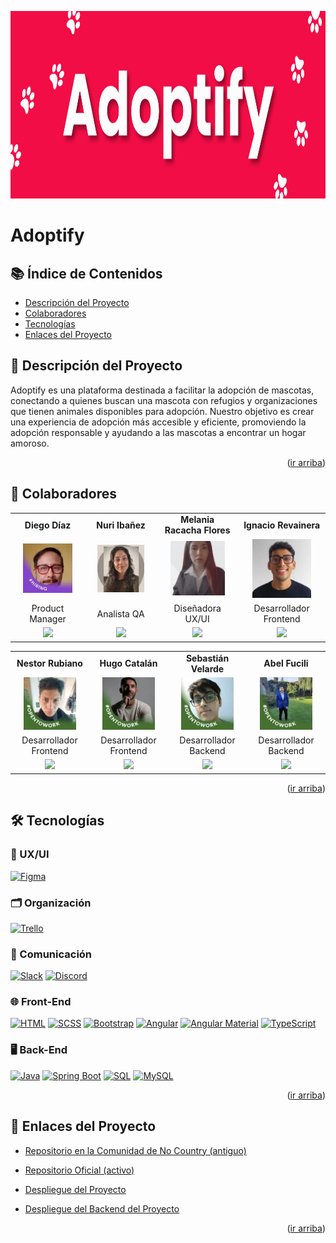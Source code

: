 <a id="readme-top"></a>

<p align="center">
  <img src="public/assets/readme-banner.png" height="300">
</p>

# Adoptify

## 📚 Índice de Contenidos

-   [Descripción del Proyecto](#description)
-   [Colaboradores](#collaborators)
-   [Tecnologías](#stack)
-   [Enlaces del Proyecto](#links)

## <span id="description">📝 Descripción del Proyecto</span>

Adoptify es una plataforma destinada a facilitar la adopción de mascotas, conectando a quienes buscan una mascota con refugios y organizaciones que tienen animales disponibles para adopción. Nuestro objetivo es crear una experiencia de adopción más accesible y eficiente, promoviendo la adopción responsable y ayudando a las mascotas a encontrar un hogar amoroso.

<p align="right">(<a href="#readme-top">ir arriba</a>)</p>

## <span id="collaborators">🤝 Colaboradores</span>

<table align="center">
  <tr>
    <td align="center"><b>Diego Díaz</b></td>
    <td align="center"><b>Nuri Ibañez</b></td>
    <td align="center"><b>Melania Racacha Flores</b></td>
    <td align="center"><b>Ignacio Revainera</b></td>
  </tr>
  <tr>
    <td align="center"><a href="https://www.linkedin.com/in/diego-d%C3%ADaz-44633a28b/" target="_blank"><img src="public/assets/home/profiles/diego.webp" width="75%"></a></td>
    <td align="center"><a href="https://www.linkedin.com/in/nuriei/" target="_blank"><img src="public/assets/home/profiles/nuri.webp" width="75%"></a></td>
    <td align="center"><a href="https://www.linkedin.com/in/melania-racacha-flores/" target="_blank"><img src="public/assets/home/profiles/melania.webp" width="75%"></a></td>
    <td align="center"><a href="https://www.linkedin.com/in/ignaciorevainera" target="_blank"><img src="public/assets/home/profiles/ignacio.webp" width="75%"></a></td>
  </tr>
  <tr>
    <td align="center">Product Manager</td>
    <td align="center">Analista QA</td>
    <td align="center">Diseñadora UX/UI</td>
    <td align="center">Desarrollador Frontend</td>
  </tr>
  <tr>
    <td align="center"><a href="https://www.linkedin.com/in/diego-d%C3%ADaz-44633a28b/" target="_blank"><img src="https://img.shields.io/badge/-LinkedIn-blue?logo=linkedin" width="50%"></a></td>
    <td align="center"><a href="https://www.linkedin.com/in/nuriei/" target="_blank"><img src="https://img.shields.io/badge/-LinkedIn-blue?logo=linkedin" width="50%"></a></td>
    <td align="center"><a href="https://www.linkedin.com/in/melania-racacha-flores/" target="_blank"><img src="https://img.shields.io/badge/-LinkedIn-blue?logo=linkedin" width="50%"></a></td>
    <td align="center"><a href="https://www.linkedin.com/in/ignaciorevainera" target="_blank"><img src="https://img.shields.io/badge/-LinkedIn-blue?logo=linkedin" width="50%"></a></td>
  </tr>
</table>

<table align="center">
  <tr>
    <td align="center"><b>Nestor Rubiano</b></td>
    <td align="center"><b>Hugo Catalán</b></td>
    <td align="center"><b>Sebastián Velarde</b></td>
    <td align="center"><b>Abel Fucili</b></td>
  </tr>
  <tr>
    <td align="center"><a href="https://www.linkedin.com/in/nestor-rubiano-b205a9270/" target="_blank"><img src="public/assets/home/profiles/nestor.webp" width="75%"></a></td>
    <td align="center"><a href="https://www.linkedin.com/in/hugo-catalan-895886133/" target="_blank"><img src="public/assets/home/profiles/hugo.webp" width="75%"></a></td>
    <td align="center"><a href="https://www.linkedin.com/in/sebasvelardedev/" target="_blank"><img src="public/assets/home/profiles/sebastian.webp" width="75%"></a></td>
    <td align="center"><a href="https://www.linkedin.com/in/abel-fucili-12055aa5/" target="_blank"><img src="public/assets/home/profiles/abel.webp" width="75%"></a></td>
  </tr>
  <tr>
    <td align="center">Desarrollador Frontend</td>
    <td align="center">Desarrollador Frontend</td>
    <td align="center">Desarrollador Backend</td>
    <td align="center">Desarrollador Backend</td>
  </tr>
  <tr>
    <td align="center"><a href="https://www.linkedin.com/in/nestor-rubiano-b205a9270/" target="_blank"><img src="https://img.shields.io/badge/-LinkedIn-blue?logo=linkedin" width="50%"></a></td>
    <td align="center"><a href="https://www.linkedin.com/in/hugo-catalan-895886133/" target="_blank"><img src="https://img.shields.io/badge/-LinkedIn-blue?logo=linkedin" width="50%"></a></td>
    <td align="center"><a href="https://www.linkedin.com/in/sebasvelardedev/" target="_blank"><img src="https://img.shields.io/badge/-LinkedIn-blue?logo=linkedin" width="50%"></a></td>
    <td align="center"><a href="https://www.linkedin.com/in/abel-fucili-12055aa5/" target="_blank"><img src="https://img.shields.io/badge/-LinkedIn-blue?logo=linkedin" width="50%"></a></td>
  </tr>
</table>

<p align="right">(<a href="#readme-top">ir arriba</a>)</p>

## <span id="stack">🛠️ Tecnologías</span>

### 🎨 UX/UI

[![Figma](https://img.shields.io/badge/Diseño-Figma-F24E1E)](https://www.figma.com/)

### 🗂️ Organización

[![Trello](https://img.shields.io/badge/Tareas-Trello-0052CC)](https://trello.com/)

### 💬 Comunicación

[![Slack](https://img.shields.io/badge/Comunicación-Slack-4A154B)](https://slack.com/)
[![Discord](https://img.shields.io/badge/Comunicación-Discord-7289DA)](https://discord.com/)

### 🌐 Front-End

[![HTML](https://img.shields.io/badge/Lenguaje-HTML-E34F26)](https://developer.mozilla.org/en-US/docs/Web/HTML)
[![SCSS](https://img.shields.io/badge/Lenguaje-SASS-CC6699)](https://sass-lang.com/)
[![Bootstrap](https://img.shields.io/badge/Librería-Bootstrap-563d7c)](https://getbootstrap.com/)
[![Angular](https://img.shields.io/badge/Framework-Angular-dc0030)](https://angular.io/)
[![Angular Material](https://img.shields.io/badge/Librería-Angular%20Material-eab200)](https://material.angular.io/)
[![TypeScript](https://img.shields.io/badge/Lenguaje-TypeScript-007acc)](https://www.typescriptlang.org/)

### 🖥️ Back-End

[![Java](https://img.shields.io/badge/Lenguaje-Java-ff4b2f)](https://www.java.com/)
[![Spring Boot](https://img.shields.io/badge/Framework-Spring%20Boot-004d00)](https://spring.io/projects/spring-boot)
[![SQL](https://img.shields.io/badge/Base%20de%20Datos-SQL-lightgrey)](https://www.postgresql.org/)
[![MySQL](https://img.shields.io/badge/Base%20de%20Datos-MySQL-blue)](https://www.mysql.com/)

<p align="right">(<a href="#readme-top">ir arriba</a>)</p>

## <span id="links">🔗 Enlaces del Proyecto</span>

- [Repositorio en la Comunidad de No Country (antiguo)](https://github.com/No-Country-simulation/c19-42-n-java-react/)
- [Repositorio Oficial (activo)](https://github.com/ignaciorevainera/c19-42-n-java-react/)

- [Despliegue del Proyecto](https://c19-42-n-java-react.vercel.app/)
- [Despliegue del Backend del Proyecto](https://c19-42-n-java-react.vercel.app/)

<p align="right">(<a href="#readme-top">ir arriba</a>)</p>
